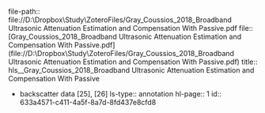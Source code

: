 file-path:: file://D:\Dropbox\Study\ZoteroFiles/Gray_Coussios_2018_Broadband Ultrasonic Attenuation Estimation and Compensation With Passive.pdf
file:: [Gray_Coussios_2018_Broadband Ultrasonic Attenuation Estimation and Compensation With Passive.pdf](file://D:\Dropbox\Study\ZoteroFiles/Gray_Coussios_2018_Broadband Ultrasonic Attenuation Estimation and Compensation With Passive.pdf)
title:: hls__Gray_Coussios_2018_Broadband Ultrasonic Attenuation Estimation and Compensation With Passive

- backscatter data [25], [26]
  ls-type:: annotation
  hl-page:: 1
  id:: 633a4571-c411-4a5f-8a7d-8fd437e8cfd8